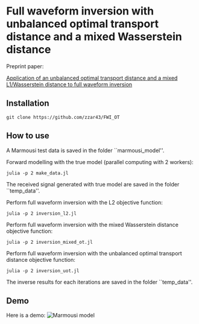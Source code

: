 # Full waveform inversion with unbalanced optimal transport distance and a mixed Wasserstein distance

Preprint paper:

[Application of an unbalanced optimal transport distance and a mixed L1/Wasserstein distance to full waveform inversion](https://arxiv.org/abs/2004.05237)

## Installation
```
git clone https://github.com/zzar43/FWI_OT
```

## How to use

A Marmousi test data is saved in the folder ``marmousi_model''.

Forward modelling with the true model (parallel computing with 2 workers):
```
julia -p 2 make_data.jl
```
The received signal generated with true model are saved in the folder ``temp_data''.

Perform full waveform inversion with the L2 objective function:
```
julia -p 2 inversion_l2.jl
```

Perform full waveform inversion with the mixed Wasserstein distance objective function:

```
julia -p 2 inversion_mixed_ot.jl
```

Perform full waveform inversion with the unbalanced optimal transport distance objective function:

```
julia -p 2 inversion_uot.jl
```

The inverse results for each iterations are saved in the folder ``temp_data''.

## Demo

Here is a demo:
![Marmousi model](https://github.com/zzar43/FWI_OT/blob/main/demo/marmousi.jpg)